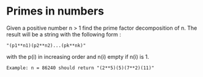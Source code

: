 # Primes in numbers

Given a positive number n > 1 find the prime factor decomposition of n. The result will be a string with the following form :

`"(p1**n1)(p2**n2)...(pk**nk)"`

with the p(i) in increasing order and n(i) empty if n(i) is 1.

```
Example: n = 86240 should return "(2**5)(5)(7**2)(11)"
```
